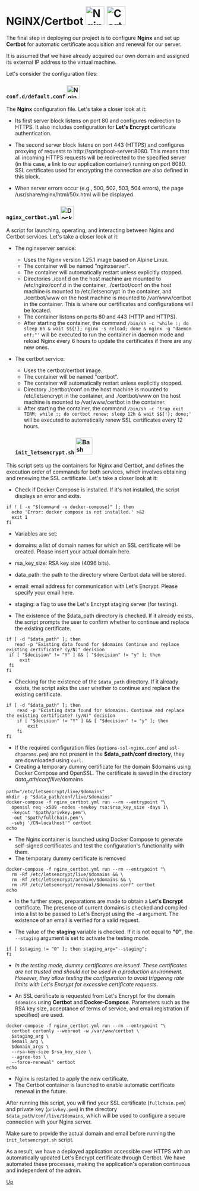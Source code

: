 # NGINX/Certbot <img src="https://logodownload.org/wp-content/uploads/2018/03/nginx-logo-1.png" alt="Nginx" width="auto" height="50"> <img src="https://4.bp.blogspot.com/-LWgLSaYn24g/WSv0NWjmQ9I/AAAAAAAAGF4/SSCIQPjN8hIjbz6zgxhkPcGjPHMduCKqACLcB/s1600/certbot-logo.png" alt="Certbot" width="auto" height="50">

The final step in deploying our project is to configure **Nginx** and set up **Certbot** for automatic certificate acquisition and renewal for our server.

It is assumed that we have already acquired our own domain and assigned its external IP address to the virtual machine.

Let's consider the configuration files:

### `conf.d/default.conf` <img src="https://logodownload.org/wp-content/uploads/2018/03/nginx-logo-1.png" alt="Nginx" width="auto" height="35">
The **Nginx** configuration file. Let's take a closer look at it:

- Its first server block listens on port 80 and configures redirection to HTTPS. It also includes configuration for **Let's Encrypt** certificate authentication.

- The second server block listens on port 443 (HTTPS) and configures proxying of requests to http://springboot-server:8080. This means that all incoming HTTPS requests will be redirected to the specified server (in this case, a link to our application container) running on port 8080. SSL certificates used for encrypting the connection are also defined in this block.

- When server errors occur (e.g., 500, 502, 503, 504 errors), the page /usr/share/nginx/html/50x.html will be displayed.

### `nginx_certbot.yml` <img src="http://gw.tnode.com/docker/img/docker-compose-1x-logo.png" alt="Docker-compose" width="auto" height="35">

A script for launching, operating, and interacting between Nginx and Certbot services. Let's take a closer look at it:

- The nginxserver service:
  - Uses the Nginx version 1.25.1 image based on Alpine Linux.
  - The container will be named "nginxserver".
  - The container will automatically restart unless explicitly stopped.
  - Directories ./conf.d on the host machine are mounted to /etc/nginx/conf.d in the container, ./certbot/conf on the host machine is mounted to /etc/letsencrypt in the container, and ./certbot/www on the host machine is mounted to /var/www/certbot in the container. This is where our certificates and configurations will be located.
  - The container listens on ports 80 and 443 (HTTP and HTTPS).
  - After starting the container, the command `/bin/sh -c 'while :; do sleep 6h & wait $${!}; nginx -s reload; done & nginx -g "daemon off;"'` will be executed to run the container in daemon mode and reload Nginx every 6 hours to update the certificates if there are any new ones.

- The certbot service:
  - Uses the certbot/certbot image.
  - The container will be named "certbot".
  - The container will automatically restart unless explicitly stopped.
  - Directory ./certbot/conf on the host machine is mounted to /etc/letsencrypt in the container, and ./certbot/www on the host machine is mounted to /var/www/certbot in the container.
  - After starting the container, the command `/bin/sh -c 'trap exit TERM; while :; do certbot renew; sleep 12h & wait $${!}; done;'` will be executed to automatically renew SSL certificates every 12 hours.

  ### `init_letsencrypt.sh` <img src="https://download.logo.wine/logo/Bash_(Unix_shell)/Bash_(Unix_shell)-Logo.wine.png" alt="Bash" width="auto" height="45">

This script sets up the containers for Nginx and Certbot, and defines the execution order of commands for both services, which involves obtaining and renewing the SSL certificate.
Let's take a closer look at it:

 - Check if Docker Compose is installed. If it's not installed, the script displays an error and exits.
```shell
if ! [ -x "$(command -v docker-compose)" ]; then
  echo 'Error: docker compose is not installed.' >&2
  exit 1
fi
```
 - Variables are set:

  - domains: a list of domain names for which an SSL certificate will be created. Please insert your actual domain here.
  - rsa_key_size: RSA key size (4096 bits).
  - data_path: the path to the directory where Certbot data will be stored.
  - email: email address for communication with Let's Encrypt. Please specify your email here.
  - staging: a flag to use the Let's Encrypt staging server (for testing).
 - The existence of the $data_path directory is checked. If it already exists, the script prompts the user to confirm whether to continue and replace the existing certificate.
 ```shell
 if [ -d "$data_path" ]; then
    read -p "Existing data found for $domains Continue and replace existing certificate? (y/N)" decision
  if [ "$decision" != "Y" ] && [ "$decision" != "y" ]; then
      exit
  fi
fi
```

- Checking for the existence of the `$data_path` directory. If it already exists, the script asks the user whether to continue and replace the existing certificate.
```shell
if [ -d "$data_path" ]; then
    read -p "Existing data found for $domains. Continue and replace the existing certificate? (y/N)" decision
    if [ "$decision" != "Y" ] && [ "$decision" != "y" ]; then
        exit
    fi
fi
```

- If the required configuration files (`options-ssl-nginx.conf` and `ssl-dhparams.pem`) are not present in the **$data_path/conf directory**, they are downloaded using `curl`.
- Creating a temporary dummy certificate for the domain $domains using Docker Compose and OpenSSL. The certificate is saved in the directory $data_path/conf/live/$domains
```shell
path="/etc/letsencrypt/live/$domains"
mkdir -p "$data_path/conf/live/$domains"
docker-compose -f nginx_certbot.yml run --rm --entrypoint "\
  openssl req -x509 -nodes -newkey rsa:$rsa_key_size -days 1\
  -keyout '$path/privkey.pem'\
  -out '$path/fullchain.pem'\
  -subj '/CN=localhost'" certbot
echo
```
- The Nginx container is launched using Docker Compose to generate self-signed certificates and test the configuration's functionality with them.
- The temporary dummy certificate is removed
```shell
docker-compose -f nginx_certbot.yml run --rm --entrypoint "\
  rm -Rf /etc/letsencrypt/live/$domains && \
  rm -Rf /etc/letsencrypt/archive/$domains && \
  rm -Rf /etc/letsencrypt/renewal/$domains.conf" certbot
echo
```
- In the further steps, preparations are made to obtain a **Let's Encrypt** certificate. The presence of current domains is checked and compiled into a list to be passed to Let's Encrypt using the `-d` argument. The existence of an email is verified for a valid request.

- The value of the **staging** variable is checked. If it is not equal to **"0"**, the `--staging` argument is set to activate the testing mode.
```shell
if [ $staging != "0" ]; then staging_arg="--staging";
fi
```
 - *In the testing mode, dummy certificates are issued. These certificates are not trusted and should not be used in a production environment. However, they allow testing the configuration to avoid triggering rate limits with Let's Encrypt for excessive certificate requests.*

- An SSL certificate is requested from Let's Encrypt for the domain `$domains` using **Certbot** and **Docker-Compose**. Parameters such as the RSA key size, acceptance of terms of service, and email registration (if specified) are used.
```shell
docker-compose -f nginx_certbot.yml run --rm --entrypoint "\
  certbot certonly --webroot -w /var/www/certbot \
  $staging_arg \
  $email_arg \
  $domain_args \
  --rsa-key-size $rsa_key_size \
  --agree-tos \
  --force-renewal" certbot
echo
```
- Nginx is restarted to apply the new certificate.
- The Certbot container is launched to enable automatic certificate renewal in the future.

After running this script, you will find your SSL certificate (`fullchain.pem`) and private key (`privkey.pem`) in the directory `$data_path/conf/live/$domains`, which will be used to configure a secure connection with your Nginx server.

Make sure to provide the actual domain and email before running the `init_letsencrypt.sh` script.

As a result, we have a deployed application accessible over HTTPS with an automatically updated Let's Encrypt certificate through Certbot. We have automated these processes, making the application's operation continuous and independent of the admin.

[Up](#anchor)
